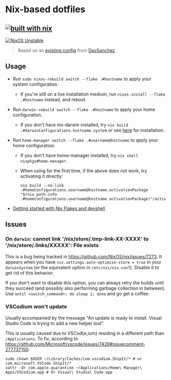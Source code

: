 # Nix-based dotfiles

## [![built with nix](https://builtwithnix.org/badge.svg)](https://builtwithnix.org)

[![NixOS Unstable](https://img.shields.io/badge/NixOS-unstable-blue.svg?style=flat-square&logo=NixOS&logoColor=white)](https://nixos.org)

> Based on an [existing config](https://github.com/DavidSanchez/Davsancez/nix-dotfiles) from [DavSanchez](https://github.com/DavidSanchez/Davsancez)

## Usage

- Run `sudo nixos-rebuild switch --flake .#hostname` to apply your system configuration.
  - If you're still on a live installation medium, run `nixos-install --flake .#hostname` instead, and reboot.
- Run `darwin-rebuild switch --flake .#hostname` to apply your home configuration.
  - If you don't have nix-darwin installed, try `nix build .#darwinConfigurations.hostname.system` or see [here](https://github.com/LnL7/nix-darwin) for installation.
- Run `home-manager switch --flake .#username@hostname` to apply your home configuration.

  - If you don't have home-manager installed, try `nix shell nixpkgs#home-manager`.
  - When using for the first time, if the above does not work, try activating it directly:

    ```console
    nix build --no-link .#homeConfigurations.username@hostname.activationPackage
    "$(nix path-info .#homeConfigurations.username@hostname.activationPackage)"/activate
    ```

- [Getting started with Nix Flakes and devshell](https://yuanwang.ca/posts/getting-started-with-flakes.html)

## Issues

### On `darwin`: cannot link '/nix/store/.tmp-link-XX-XXXX' to '/nix/store/.links/XXXXX': File exists

This is a bug being tracked in https://github.com/NixOS/nix/issues/7273. It appears when you have `nix.settings.auto-optimise-store = true` in your `darwinSystem` (or the equivalent option in `/etc/nix/nix.conf`). Disable it to get rid of this behavior.

If you don't want to disable this option, you can always retry the builds until they succeed (and possibly also performing garbage collection in between). Use `until <switch_command>; do sleep 1; done` and go get a coffee.

### VSCodium won't update

Usually accompanied by the message "An update is ready to install. Visual Studio Code is trying to add a new helper tool".

This is usually caused due to VSCod{e,ium} residing in a different path than `/Applications`. To fix, according to <https://github.com/Microsoft/vscode/issues/7426#issuecomment-277737150>:

```console
sudo chown $USER ~/Library/Caches/com.vscodium.ShipIt/* # or com.microsoft.VSCode.ShipIt/*
xattr -dr com.apple.quarantine ~/Applications/Home\ Manager\ Apps/VSCodium.app # Or Visual\ Studio\ Code.app
```
